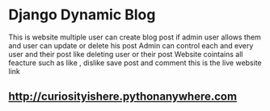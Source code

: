 # Django Dynamic Blog
This is website multiple user can create blog post if admin user allows them and user can update or delete his post 
Admin can control each and every user and their post like deleting user or their post 
Website cointains all feacture such as like , dislike save post and comment 
this is the live website link
## http://curiosityishere.pythonanywhere.com
